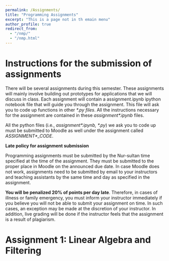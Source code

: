 ```yaml
---
permalink: /Assignments/
title: "Programming Assignments"
excerpt: "This is a page not in th emain menu"
author_profile: true
redirect_from: 
  - "/nmp/"
  - "/nmp.html"
---
```


Instructions for the submission of assignments
======
There will be several assignments during this semester. These assignments will mainly involve building out prototypes for applications that we will discuss in class. Each assignment will contain a assignment.ipynb ipython notebook file that will guide you through the assignment. This file will ask you to code up functions in other *\*.py files*. All the instructions necessary for the assignment are contained in these *assignment\*.ipynb* files.

All the python files (i.e., *assignment\*.ipynb, \*.py*) we ask you to code up must be submitted to Moodle as well under the assignment called *ASSIGNMENT\*_CODE*.

**Late policy for assignment submission**

Programming assignments must be submitted by the Nur-sultan time specified at the time of the assignment. They must be submitted to the proper place in Moodle on the announced due date. In case Moodle does not work, assignments need to be submitted by email to your instructors and teaching assistants by the same time and day as specified in the assignment. 

**You will be penalized 20% of points per day late**. Therefore, in cases of illness or family emergency, you must inform your instructor immediately if you believe you will not be able to submit your assignment on time. In such cases, an exception may be made at the discretion of your instructor. In addition, live grading will be done if the instructor feels that the assignment is a result of plagiarism.

Assignment 1: Linear Algebra and Filtering
======


